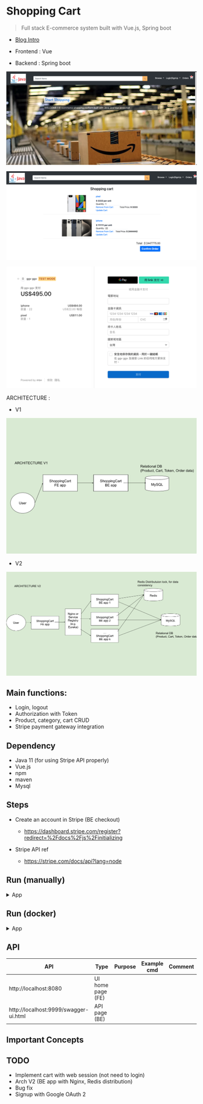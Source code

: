 # Shopping Cart
> Full stack E-commerce system built with Vue.js, Spring boot

- [Blog Intro](https://yennj12.js.org/yennj12_blog_V4/posts/spring-boot-ecommerce-shopping-cart-stripe-integration/)

- Frontend : Vue
- Backend : Spring boot

<p align="center"><img src ="./doc/pic/demo_1.png"></p>

<p align="center"><img src ="./doc/pic/demo_2.png"></p>

<p align="center"><img src ="./doc/pic/demo_3.png"></p>


ARCHITECTURE :

- V1
<p align="center"><img src ="./doc/pic/ShoppingCart_arch_v1.svg"></p>


- V2
<p align="center"><img src ="./doc/pic/ShoppingCart_arch_v2.svg"></p>

## Main functions:

- Login, logout
- Authorization with Token
- Product, category, cart CRUD
- Stripe payment gateway integration

## Dependency

- Java 11 (for using Stripe API properly)
- Vue.js
- npm
- maven
- Mysql


## Steps

- Create an account in Stripe (BE checkout)
	- https://dashboard.stripe.com/register?redirect=%2Fdocs%2Fjs%2Finitializing

- Stripe API ref
	- https://stripe.com/docs/api?lang=node

## Run (manually)

<details>
<summary>App</summary>

```bash
#---------------------------
# Run BE app
#---------------------------

# build
cd ShoppingCart/Backend
mvn package

# run
java -jar target/ShoppingCart-0.0.1-SNAPSHOT.jar

# BE endpoint : http://localhost:9999

#---------------------------
# Run FE app
#---------------------------

cd ShoppingCart/Frondend/ecommerce-ui
npm run serve

# FE endpoint : http://localhost:8080
```

</details>


## Run (docker)

<details>
<summary>App</summary>

```bash
docker-compose up
```

</details>


## API

| API | Type | Purpose | Example cmd | Comment|
| ----- | -------- | ---- | ----- | ---- |
| http://localhost:8080| UI home page (FE) | | |
| http://localhost:9999/swagger-ui.html | API page (BE) | | |


## Important Concepts

## TODO

- Implement cart with web session (not need to login)
- Arch V2 (BE app with Nginx, Redis distribution)
- Bug fix
- Signup with Google OAuth 2
